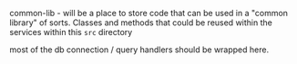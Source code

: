 common-lib - will be a place to store code that can be used in a "common library" of sorts. Classes and methods that could be reused within the services within this `src` directory


most of the db connection / query handlers should be wrapped here.